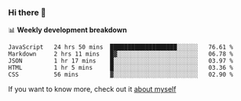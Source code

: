 ### Hi there 👋

<!--
**HondryTravis/HondryTravis** is a ✨ _special_ ✨ repository because its `README.md` (this file) appears on your GitHub profile.

Here are some ideas to get you started:

- 🔭 I’m currently working on ...
- 🌱 I’m currently learning ...
- 👯 I’m looking to collaborate on ...
- 🤔 I’m looking for help with ...
- 💬 Ask me about ...
- 📫 How to reach me: ...
- 😄 Pronouns: ...
- ⚡ Fun fact: ...
-->

<!-- [![travis's github stats](https://github-readme-stats.vercel.app/api?username=HondryTravis)](https://github.com/anuraghazra/github-readme-stats)  -->
<!-- ![travis's github stats](https://github-readme-stats.anuraghazra1.vercel.app/api/top-langs/?username=HondryTravis&theme=nord&layout=compact) -->

📊 **Weekly development breakdown**

<!--START_SECTION:waka-->
```text
JavaScript   24 hrs 50 mins  ███████████████████░░░░░░   76.61 % 
Markdown     2 hrs 11 mins   █▓░░░░░░░░░░░░░░░░░░░░░░░   06.78 % 
JSON         1 hr 17 mins    █░░░░░░░░░░░░░░░░░░░░░░░░   03.97 % 
HTML         1 hr 5 mins     █░░░░░░░░░░░░░░░░░░░░░░░░   03.36 % 
CSS          56 mins         ▓░░░░░░░░░░░░░░░░░░░░░░░░   02.90 % 
```
<!--END_SECTION:waka-->

If you want to know more, check out it [about myself](https://hondrytravis.github.io/)
